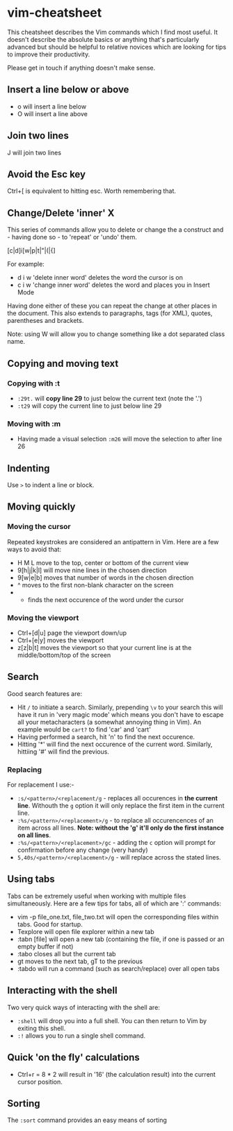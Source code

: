 # vim-cheatsheet

This cheatsheet describes the Vim commands which I find most useful. It doesn't
describe the absolute basics or anything that's particularly advanced but should
be helpful to relative novices which are looking for tips to improve their
productivity.

Please get in touch if anything doesn't make sense.

## Insert a line below or above
* o will insert a line below
* O will insert a line above

## Join two lines
J will join two lines

## Avoid the Esc key
Ctrl+[ is equivalent to hitting esc. Worth remembering that.

## Change/Delete 'inner' X

This series of commands allow you to delete or change the a construct and -
having done so - to 'repeat' or 'undo' them.

[c|d]i[w|p|t|"|(|{]

For example:

* d i w 'delete inner word' deletes the word the cursor is on
* c i w 'change inner word' deletes the word and places you in Insert Mode

Having done either of these you can repeat the change at other places in the
document. This also extends to paragraphs, tags (for XML), quotes, parentheses
and brackets.

Note: using W will allow you to change something like a dot separated class
name.

## Copying and moving text

### Copying with :t
* `:29t.` will **copy line 29** to just below the current text (note the
    '.')
* `:t29` will copy the current line to just below line 29

### Moving with :m
* Having made a visual selection `:m26` will move the selection to after line 26

## Indenting
Use `>` to indent a line or block.

## Moving quickly

### Moving the cursor

Repeated keystrokes are considered an antipattern in Vim. Here are a few ways to
avoid that:

* H M L move to the top, center or bottom of the current view
* 9[h|j|k|l] will move nine lines in the chosen direction
* 9[w|e|b] moves that number of words in the chosen direction
* ^ moves to the first non-blank character on the screen
* * finds the next occurence of the word under the cursor

### Moving the viewport

* Ctrl+[d|u] page the viewport down/up
* Ctrl+[e|y] moves the viewport
* z[z|b|t] moves the viewport so that your current line is at the
middle/bottom/top of the screen

## Search

Good search features are:

* Hit `/` to initiate a search. Similarly, prepending `\v` to your search this will have it run in 'very magic mode' which means you don't have to escape all your metacharacters (a somewhat annoying thing in Vim). An example would be `cart?` to find 'car' and 'cart'
* Having performed a search, hit 'n' to find the next occurence.
* Hitting '*' will find the next occurence of the current word.
Similarly, hittiing '#' will find the previous.

### Replacing

For replacement I use:-

* `:s/<pattern>/<replacement/g` - replaces all occurences in **the current line**. Withouth the `g` option it will only replace the first item in the current line.
* `:%s/<pattern>/<replacement>/g` - to replace all occurencences of an
item across all lines. **Note: without the 'g' it'll only do the
first instance on all lines**.
* `:%s/<pattern>/<replacement>/gc` - adding the `c` option will prompt 
for confirmation before any change (very handy)
* `5,40s/<pattern>/<replacement>/g` - will replace across the stated
lines.

## Using tabs

Tabs can be extremely useful when working with multiple files simultaneously.
Here are a few tips for tabs, all of which are ':' commands:

* vim -p file_one.txt, file_two.txt will open the corresponding files within
tabs. Good for startup.
* Texplore will open file explorer within a new tab
* :tabn [file] will open a new tab (containing the file, if one is passed or an
    empty buffer if not)
* :tabo closes all but the current tab
* gt moves to the next tab, gT to the previous
* :tabdo will run a command (such as search/replace) over all open tabs

## Interacting with the shell
Two very quick ways of interacting with the shell are:

* `:shell` will drop you into a full shell. You can then return to Vim
by exiting this shell. 
* `:!` allows you to run a single shell command. 

## Quick 'on the fly' calculations

* Ctrl+r = 8 * 2 will result in '16' (the calculation result) into the current
cursor position.

## Sorting

The `:sort` command provides an easy means of sorting
